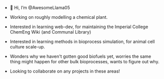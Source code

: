 - 👋 Hi, I’m @AwesomeLlama05

- Working on roughly modelling a chemical plant.

- Interested in learning web-dev, for maintaining the Imperial College ChemEng Wiki (and Communal Library)
- Interested in learning methods in bioprocess simulation, for animal cell culture scale-up.
- Wonders why we haven't gotten good biofuels yet, worries the same thing might happen for other bulk bioprocesses, wants to figure out why.

- Looking to collaborate on any projects in these areas! 



